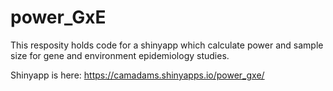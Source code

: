 # power_GxE

This resposity holds code for a shinyapp which calculate power and sample size for gene and environment epidemiology studies.

Shinyapp is here: https://camadams.shinyapps.io/power_gxe/
